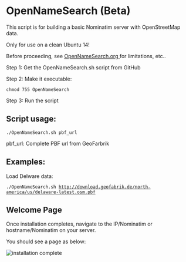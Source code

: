 # OpenNameSearch (Beta)

This script is for building a basic Nominatim server with OpenStreetMap data.

Only for use on a clean Ubuntu 14!

Before proceeding, see <a href="opennamesearch.org" target="blank"> OpenNameSearch.org </a> for limitations, etc..

Step 1: Get the OpenNameSearch.sh script from GitHub

Step 2: Make it executable:

<code>chmod 755 OpenNameSearch</code>

Step 3: Run the script

## Script usage:

<code>./OpenNameSearch.sh  pbf_url</code>

pbf_url: Complete PBF url from GeoFarbrik

## Examples:

Load Delware data:

<code>./OpenNameSearch.sh http://download.geofabrik.de/north-america/us/delaware-latest.osm.pbf </code>

## Welcome Page

Once installation completes, navigate to the IP/Nominatim or hostname/Nominatim on your server.

You should see a page as below:

![installation complete](http://opennamesearch.org/assets/img/Nominatim-Welcome.jpg)




